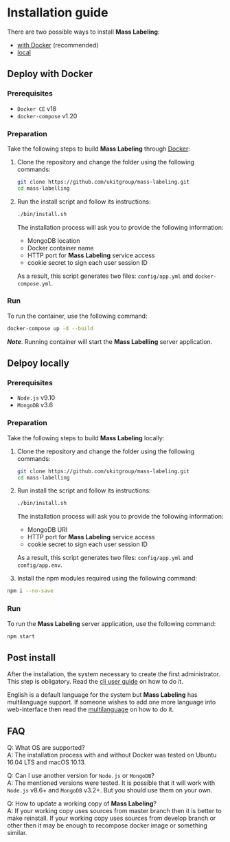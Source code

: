 # Installation guide

There are two possible ways to install __Mass Labeling__: 

* [with Docker](#installing-with-docker) (recommended)
* [local](#installing-locally) 

## Deploy with Docker

### Prerequisites

* `Docker CE` v18
* `docker-compose` v1.20

### Preparation

Take the following steps to build __Mass Labeling__ through [Docker](https://docker.com/):

1. Clone the repository and change the folder using the following commands:
    ```sh
    git clone https://github.com/ukitgroup/mass-labeling.git
    cd mass-labelling
    ```
1. Run the install script and follow its instructions:
    ```sh
    ./bin/install.sh
    ```
    The installation process will ask you to provide the following information:
    - MongoDB location
    - Docker container name
    - HTTP port for __Mass Labeling__ service access
    - cookie secret to sign each user session ID
    
    As a result, this script generates two files: `config/app.yml` and `docker-compose.yml`. 

### Run

To run the container, use the following command:
```sh
docker-compose up -d --build
```
__*Note*__. Running container will start the __Mass Labelling__ server application.


## Delpoy locally

### Prerequisites

* `Node.js` v9.10
* `MongoDB` v3.6

### Preparation

Take the following steps to build __Mass Labeling__ locally:

1. Clone the repository and change the folder using the following commands:
    ```sh
    git clone https://github.com/ukitgroup/mass-labeling.git
    cd mass-labelling
    ```
1. Run install the script and follow its instructions:
    ```sh
    ./bin/install.sh
    ```
    The installation process will ask you to provide the following information:
    - MongoDB URI
    - HTTP port for __Mass Labeling__ service access
    - cookie secret to sign each user session ID
    
    As a result, this script generates two files: `config/app.yml` and `config/app.env`. 

1. Install the npm modules required using the following command:

```sh
npm i --no-save
```

### Run

To run the __Mass Labeling__ server application, use the following command:

```sh
npm start
```

## Post install

After the installation, the system necessary to create the first administrator. This step is obligatory. 
Read the [cli user guide](cli/user) on how to do it.

English is a default language for the system but __Mass Labeling__ has multilanguage support. If someone wishes to
add one more language into web-interface then read the [multilanguage](multilanguage) on how to do it. 

## FAQ

Q: What OS are supported?  
A: The installation process with and without Docker was tested on Ubuntu 16.04 LTS and macOS 10.13.

Q: Can I use another version for `Node.js` or `MongoDB`?  
A: The mentioned versions were tested. It is possible that it will work with `Node.js` v8.6+ and `MongoDB` v3.2+. But you 
should use them on your own.

Q: How to update a working copy of __Mass Labeling__?  
A: If your working copy uses sources from master branch then it is better to make reinstall. If your working copy uses 
sources from develop branch or other then it may be enough to recompose docker image or something similar.  

